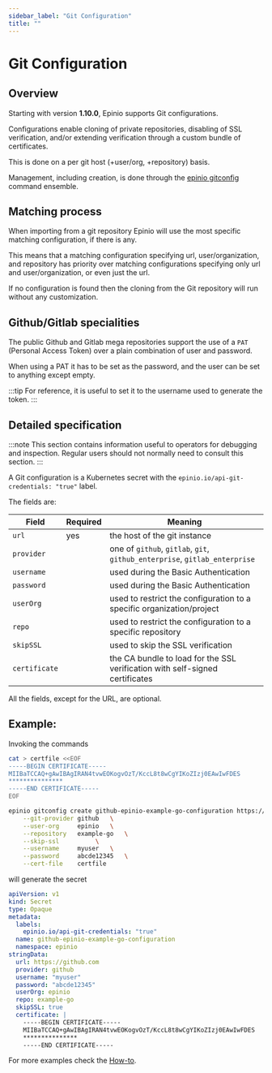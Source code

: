 ```yaml
---
sidebar_label: "Git Configuration"
title: ""
---
```


# Git Configuration

## Overview

Starting with version **1.10.0**, Epinio supports Git configurations.

Configurations enable cloning of private repositories, disabling of SSL verification, and/or
extending verification through a custom bundle of certificates.

This is done on a per git host (+user/org, +repository) basis.

Management, including creation, is done through the
[epinio gitconfig](commands/cli/gitconfig/epinio_gitconfig.md)
command ensemble.

## Matching process

When importing from a git repository Epinio will use the most specific matching configuration, if
there is any.

This means that a matching configuration specifying url, user/organization, and repository has
priority over matching configurations specifying only url and user/organization, or even just the
url.

If no configuration is found then the cloning from the Git repository will run without any
customization.

## Github/Gitlab specialities

The public Github and Gitlab mega repositories support the use of a `PAT` (Personal Access Token)
over a plain combination of user and password.

When using a PAT it has to be set as the password, and the user can be set to anything except empty.

:::tip
For reference, it is useful to set it to the username used to generate the token.
:::

## Detailed specification

:::note
This section contains information useful to operators for debugging and inspection. 
Regular users should not normally need to consult this section.
:::

A Git configuration is a Kubernetes secret with the `epinio.io/api-git-credentials: "true"` label.

The fields are:

|Field		|Required|Meaning									|
|---		|---	|---										|
|`url`		|yes	| the host of the git instance							|
|`provider`	|	| one of `github`, `gitlab`, `git`, `github_enterprise`, `gitlab_enterprise`	|
|`username`	|	| used during the Basic Authentication						|
|`password`	|	| used during the Basic Authentication						|
|`userOrg`	|	| used to restrict the configuration to a specific organization/project		|
|`repo`		|	| used to restrict the configuration to a specific repository			|
|`skipSSL`	|	| used to skip the SSL verification						|
|`certificate`	|	| the CA bundle to load for the SSL verification with self-signed certificates	|

All the fields, except for the URL, are optional.

## Example:

Invoking the commands

```bash
cat > certfile <<EOF
-----BEGIN CERTIFICATE-----
MIIBaTCCAQ+gAwIBAgIRAN4tvwEOKogvOzT/KccL8t8wCgYIKoZIzj0EAwIwFDES
***************
-----END CERTIFICATE-----
EOF

epinio gitconfig create github-epinio-example-go-configuration https://github.com \
    --git-provider github	\
    --user-org 	   epinio	\
    --repository   example-go	\
    --skip-ssl	   		\
    --username 	   myuser	\
    --password 	   abcde12345	\
    --cert-file	   certfile
```

will generate the secret

```yaml
apiVersion: v1 
kind: Secret 
type: Opaque 
metadata: 
  labels: 
    epinio.io/api-git-credentials: "true"
  name: github-epinio-example-go-configuration 
  namespace: epinio 
stringData:
  url: https://github.com
  provider: github
  username: "myuser" 
  password: "abcde12345" 
  userOrg: epinio 
  repo: example-go 
  skipSSL: true 
  certificate: |
    -----BEGIN CERTIFICATE-----
    MIIBaTCCAQ+gAwIBAgIRAN4tvwEOKogvOzT/KccL8t8wCgYIKoZIzj0EAwIwFDES
    ***************
    -----END CERTIFICATE-----
```

For more examples check the [How-to](../howtos/customization/create_git_configuration.md).
